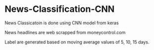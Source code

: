 # News-Classification-CNN

News Classicatoin is done using CNN model from keras

 News headlines are web scrapped from moneycontrol.com
 
 Label are generated based on moving average values of 5, 10, 15 days.
